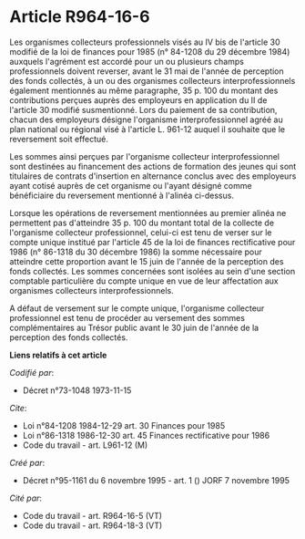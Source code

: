 # Article R964-16-6

Les organismes collecteurs professionnels visés au IV bis de l'article 30 modifié de la loi de finances pour 1985 (n° 84-1208
du 29 décembre 1984) auxquels l'agrément est accordé pour un ou plusieurs champs professionnels doivent reverser, avant le 31
mai de l'année de perception des fonds collectés, à un ou des organismes collecteurs interprofessionnels également mentionnés
au même paragraphe, 35 p. 100 du montant des contributions perçues auprès des employeurs en application du II de l'article 30
modifié susmentionné. Lors du paiement de sa contribution, chacun des employeurs désigne l'organisme interprofessionnel agréé
au plan national ou régional visé à l'article L. 961-12 auquel il souhaite que le reversement soit effectué.

Les sommes ainsi perçues par l'organisme collecteur interprofessionnel sont destinées au financement des actions de formation
des jeunes qui sont titulaires de contrats d'insertion en alternance conclus avec des employeurs ayant cotisé auprès de cet
organisme ou l'ayant désigné comme bénéficiaire du reversement mentionné à l'alinéa ci-dessus.

Lorsque les opérations de reversement mentionnées au premier alinéa ne permettent pas d'atteindre 35 p. 100 du montant total
de la collecte de l'organisme collecteur professionnel, celui-ci est tenu de verser sur le compte unique institué par
l'article 45 de la loi de finances rectificative pour 1986 (n° 86-1318 du 30 décembre 1986) la somme nécessaire pour
atteindre cette proportion avant le 15 juin de l'année de la perception des fonds collectés. Les sommes concernées sont
isolées au sein d'une section comptable particulière du compte unique en vue de leur affectation aux organismes collecteurs
interprofessionnels.

A défaut de versement sur le compte unique, l'organisme collecteur professionnel est tenu de procéder au versement des sommes
complémentaires au Trésor public avant le 30 juin de l'année de la perception des fonds collectés.

**Liens relatifs à cet article**

_Codifié par_:

  - Décret n°73-1048 1973-11-15

_Cite_:

  - Loi n°84-1208 1984-12-29 art. 30 Finances pour 1985
  - Loi n°86-1318 1986-12-30 art. 45 Finances rectificative pour 1986
  - Code du travail - art. L961-12 (M)

_Créé par_:

  - Décret n°95-1161 du 6 novembre 1995 - art. 1 () JORF 7 novembre 1995

_Cité par_:

  - Code du travail - art. R964-16-5 (VT)
  - Code du travail - art. R964-18-3 (VT)
